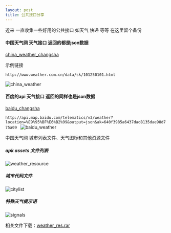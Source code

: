 ```yaml
---
layout: post
title: 公共接口分享
---
```


 近来 一直收集一些好用的公共接口 如天气  快递 等等  在这里留个备份
	
	
 #### 中国天气网 天气接口 返回的都是json数据

 [china_weather_changsha](http://www.weather.com.cn/data/sk/101250101.html)

 示例链接 

 `
 http://www.weather.com.cn/data/sk/101250101.html
 `

 ![china_weather](http://liuz.me/img/china_weather.png)

 #### 百度的api 天气接口  返回的同样也是json数据

 [baidu_changsha](http://api.map.baidu.com/telematics/v3/weather?location=%E9%95%BF%E6%B2%99&output=json&ak=640f3985a6437dad8135dae98d775a09)
 
 `http://api.map.baidu.com/telematics/v3/weather?location=%E9%95%BF%E6%B2%99&output=json&ak=640f3985a6437dad8135dae98d775a09
 ` 
![baidu_weather](http://liuz.me/img/baidu_weather.png)


中国天气网 城市列表文件、天气图标和其他资源文件

##### apk assets 文件列表<br/>
![weather_resource](http://liuz.me/img/weather_resource.png "apk assets 文件列表")

##### 城市代码文件<br/>
![citylist](http://liuz.me/img/city_list.png "城市代码文件")

##### 特殊天气提示语<br/>
![signals](http://liuz.me/img/signals.png "特殊天气提示语")

相关文件下载：[weather_res.rar](http://liuz.me/files/weather_res.rar)







